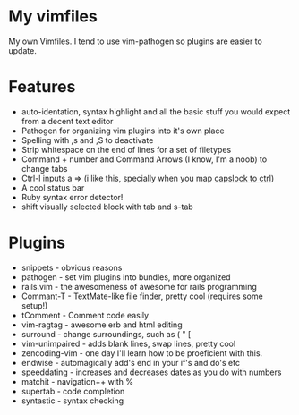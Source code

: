 
# My vimfiles

My own Vimfiles. I tend to use vim-pathogen so plugins are easier to update.

# Features

* auto-identation, syntax highlight and all the basic stuff you would expect  
  from a decent text editor
* Pathogen for organizing vim plugins into it's own place
* Spelling with ,s and ,S to deactivate
* Strip whitespace on the end of lines for a set of filetypes
* Command + number and Command Arrows (I know, I'm a noob) to change tabs
* Ctrl-l inputs a => (i like this, specially when you map [capslock to ctrl](http://devlab.ca/?p=4188))
* A cool status bar
* Ruby syntax error detector! 
* shift visually selected block with tab and s-tab

# Plugins
* snippets - obvious reasons
* pathogen - set vim plugins into bundles, more organized
* rails.vim - the awesomeness of awesome for rails programming
* Commant-T - TextMate-like file finder, pretty cool (requires some setup!)
* tComment - Comment code easily
* vim-ragtag - awesome erb and html editing
* surround - change surroundings, such as ( " [
* vim-unimpaired - adds blank lines, swap lines, pretty cool
* zencoding-vim - one day I'll learn how to be proeficient with this.
* endwise - automagically add's end in your if's and do's etc
* speeddating - increases and decreases dates as you do with numbers
* matchit - navigation++ with % 
* supertab - code completion
* syntastic - syntax checking
